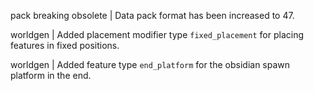 pack breaking obsolete | Data pack format has been increased to 47.

worldgen | Added placement modifier type `fixed_placement` for placing features in fixed positions.

worldgen | Added feature type `end_platform` for the obsidian spawn platform in the end.
